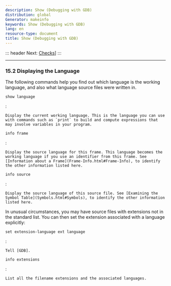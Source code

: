 ```yaml
---
description: Show (Debugging with GDB)
distribution: global
Generator: makeinfo
keywords: Show (Debugging with GDB)
lang: en
resource-type: document
title: Show (Debugging with GDB)
---
```

::: header
Next: [Checks](Checks.html#Checks)]
:::

---

### 15.2 Displaying the Language

The following commands help you find out which language is the working language, and also what language source files were written in.

`show language`

:

```
Display the current working language. This is the language you can use with commands such as `print` to build and compute expressions that may involve variables in your program.
```

`info frame`

:

```
Display the source language for this frame. This language becomes the working language if you use an identifier from this frame. See [Information about a Frame](Frame-Info.html#Frame-Info), to identify the other information listed here.
```

`info source`

:

```
Display the source language of this source file. See [Examining the Symbol Table](Symbols.html#Symbols), to identify the other information listed here.
```

In unusual circumstances, you may have source files with extensions not in the standard list. You can then set the extension associated with a language explicitly:

`set extension-language ext language`

:

```
Tell [GDB].
```

`info extensions`

:

```
List all the filename extensions and the associated languages.
```
